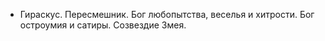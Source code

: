 - Гираскус. Пересмешник. Бог любопытства, веселья и хитрости. Бог остроумия и сатиры. Созвездие Змея.
